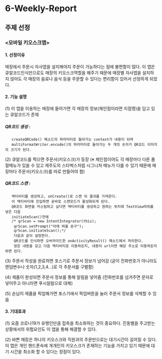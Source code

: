 # 6-Weekly-Report

## 주제 선정

### <모바일 키오스크앱>

#### 1. 선정이유
매장에서 주문시 자사앱을 설치해야지 주문이 가능하다는 점에 불편함이 많다. 이 앱은 큐알코드인식만으로도 매장의 키오스크역할을 해주기 때문에 매장별 자사앱을 설치하지 않아도 각 매장의 음료나 음식 등을 주문할 수 있다는 편리함이 있어서 선정하게 되었다. 

#### 2. 기능 설명

 (1) 이 앱을 이용하는 매장에 들어가면 각 매장의 정보(체인점이라면 지점명)을 담고 있는 큐알코드가 존재
 
#####  QR코드 생성 :
       createQRCode() 메소드의 파라미터로 들어가는 context가 내용이 되며
       multiFormatWriter.encode()의 파라미터로 들어가는 두 개의 숫자가 QR코드 이미지의 크기가 된다.
       

 (2) 큐알코드를 찍으면 주문서(키오스크)가 등장 (※ 체인점이어도 각 매장마다 다른 품절메뉴가 있을 수 있고 제주도의 스타벅스처럼  시그니처 메뉴가 다를 수 있기 때문에 매장마다 주문서(키오스크)를 따로 만들어야 함)
 
 ##### QR코드 스캔 :
       액티비티를 생성하고, onCreate()로 스캔 뒤 결과를 가져온다. 
       이 액티비티에 진입하면 곧바로 스캔모드가 활성화되게 된다.
       QR코드 화면을 커스텀하고 싶다면 액티비티를 생성하고 원하는 위치에 TextView따위를 넣은 다음
       initiateScan()전에 
       /* qrScan = new IntentIntegrator(this);
        qrScan.setPrompt("아래 띄울 문구");
        qrScan.initiateScan();*/
        다음과 같이 설정한다. 
        QR코드를 인식하면 오버라이드한 onActivityResult() 메소드에서 처리한다. 
        얻은 내용을 갖고 다음 액티비티로 이동하든지, 내용이 url이면 해당 주소로 이동하든지 하면 된다.


 (3) 주문서 작성을 완료하면 포스기로 주문서 정보가 넘어감 (굳이 전화번호가 아니라도 랜덤변수나 숫자(1,2,3,4...)로 각 주문서를 구별함)

 (4) 제품이 완성되면 주문서 정보를 통해 알림을 넣어줌 (전화번호를 넘겨주면 문자로 넣어주고 아니라면 푸시알람으로 대체)

 (5) 손님이 제품을 픽업해가면 포스기에서 픽업버튼을 눌러 주문서 정보를 삭제할 수 있음 



#### 3. 기대효과

(1) 요즘 코로나19가 유행인만큼 접촉을 최소화하는 것이 중요하다. 진동벨을 주고받는 상황에서의 위험요인도 이 앱을 통해 해결할 수 있다.

(2) 바쁜 매장은 하나의 키오스크와 직원과의 주문만으로는 대기시간이 길어질 수 있다. 이 앱은 개인 핸드폰속에 개개인의 키오스크가 존재하는 기능을 가지고 있기 때문에 
    대기 시간을 최소화 할 수 있다는 장점이 있다.
